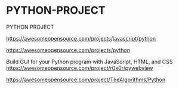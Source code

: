 # PYTHON-PROJECT
PYTHON PROJECT


https://awesomeopensource.com/projects/javascript/python

https://awesomeopensource.com/projects/python

Build GUI for your Python program with JavaScript, HTML, and CSS
https://awesomeopensource.com/project/r0x0r/pywebview

https://awesomeopensource.com/project/TheAlgorithms/Python
